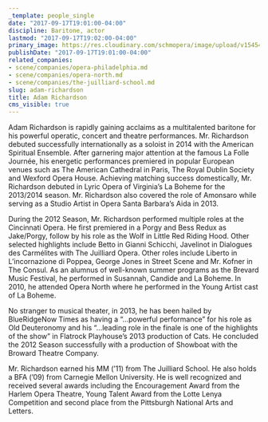 ```yaml
---
_template: people_single
date: "2017-09-17T19:01:00-04:00"
discipline: Baritone, actor
lastmod: "2017-09-17T19:02:00-04:00"
primary_image: https://res.cloudinary.com/schmopera/image/upload/v1545409169/media/webhook-uploads/1505689268649/adam-richardson-headshot.jpeg.jpeg
publishDate: "2017-09-17T19:01:00-04:00"
related_companies:
- scene/companies/opera-philadelphia.md
- scene/companies/opera-north.md
- scene/companies/the-juilliard-school.md
slug: adam-richardson
title: Adam Richardson
cms_visible: true
---
```


Adam Richardson is rapidly gaining acclaims as a multitalented baritone for his powerful operatic, concert and theatre performances. Mr. Richardson debuted successfully internationally as a soloist in 2014 with the American Spiritual Ensemble. After garnering major attention at the famous La Folle Journée, his energetic performances premiered in popular European venues such as The American Cathedral in Paris, The Royal Dublin Society and Wexford Opera House. Achieving matching success domestically, Mr. Richardson debuted in Lyric Opera of Virginia’s La Boheme for the 2013/2014 season. Mr. Richardson also covered the role of Amonsaro while serving as a Studio Artist in Opera Santa Barbara’s Aida in 2013.

During the 2012 Season, Mr. Richardson performed multiple roles at the Cincinnati Opera. He first premiered in a Porgy and Bess Redux as Jake/Porgy, follow by his role as the Wolf in Little Red Riding Hood. Other selected highlights include Betto in Gianni Schicchi, Javelinot in Dialogues des Carmélites with The Juilliard Opera. Other roles include Liberto in L’incornazione di Poppea, George Jones in Street Scene and Mr. Kofner in The Consul. As an alumnus of well-known summer programs as the Brevard Music Festival, he performed in Susannah, Candide and La Boheme. In 2010, he attended Opera North where he performed in the Young Artist cast of La Boheme.

No stranger to musical theater, in 2013, he has been hailed by BlueRidgeNow Times as having a “…powerful performance” for his role as Old Deuteronomy and his “…leading role in the finale is one of the highlights of the show” in Flatrock Playhouse’s 2013 production of Cats. He concluded the 2012 Season successfully with a production of Showboat with the Broward Theatre Company.

Mr. Richardson earned his MM (’11) from The Juilliard School. He also holds a BFA (’09) from Carnegie Mellon University. He is well recognized and received several awards including the Encouragement Award from the Harlem Opera Theatre, Young Talent Award from the Lotte Lenya Competition and second place from the Pittsburgh National Arts and Letters.
